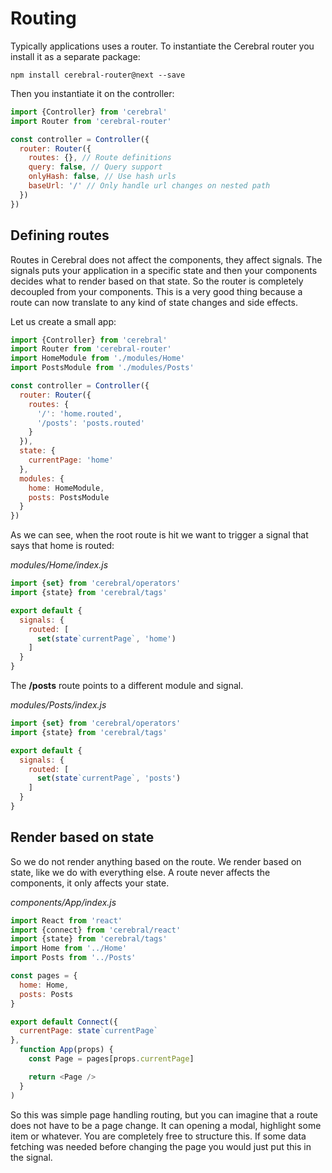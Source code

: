 # Routing

Typically applications uses a router. To instantiate the Cerebral router you install it as a separate package:

`npm install cerebral-router@next --save`

Then you instantiate it on the controller:

```js
import {Controller} from 'cerebral'
import Router from 'cerebral-router'

const controller = Controller({
  router: Router({
    routes: {}, // Route definitions
    query: false, // Query support
    onlyHash: false, // Use hash urls
    baseUrl: '/' // Only handle url changes on nested path
  })
})
```

## Defining routes
Routes in Cerebral does not affect the components, they affect signals. The signals puts your application in a specific state and then your components decides what to render based on that state. So the router is completely decoupled from your components. This is a very good thing because a route can now translate to any kind of state changes and side effects.

Let us create a small app:

```js
import {Controller} from 'cerebral'
import Router from 'cerebral-router'
import HomeModule from './modules/Home'
import PostsModule from './modules/Posts'

const controller = Controller({
  router: Router({
    routes: {
      '/': 'home.routed',
      '/posts': 'posts.routed'
    }
  }),
  state: {
    currentPage: 'home'
  },
  modules: {
    home: HomeModule,
    posts: PostsModule
  }
})
```

As we can see, when the root route is hit we want to trigger a signal that says that home is routed:

*modules/Home/index.js*
```js
import {set} from 'cerebral/operators'
import {state} from 'cerebral/tags'

export default {
  signals: {
    routed: [
      set(state`currentPage`, 'home')
    ]
  }
}
```

The **/posts** route points to a different module and signal.

*modules/Posts/index.js*
```js
import {set} from 'cerebral/operators'
import {state} from 'cerebral/tags'

export default {
  signals: {
    routed: [
      set(state`currentPage`, 'posts')
    ]
  }
}
```

## Render based on state
So we do not render anything based on the route. We render based on state, like we do with everything else. A route never affects the components, it only affects your state.

*components/App/index.js*
```js
import React from 'react'
import {connect} from 'cerebral/react'
import {state} from 'cerebral/tags'
import Home from '../Home'
import Posts from '../Posts'

const pages = {
  home: Home,
  posts: Posts
}

export default Connect({
  currentPage: state`currentPage`
},
  function App(props) {
    const Page = pages[props.currentPage]

    return <Page />
  }
)
```

So this was simple page handling routing, but you can imagine that a route does not have to be a page change. It can opening a modal, highlight some item or whatever. You are completely free to structure this. If some data fetching was needed before changing the page you would just put this in the signal.
